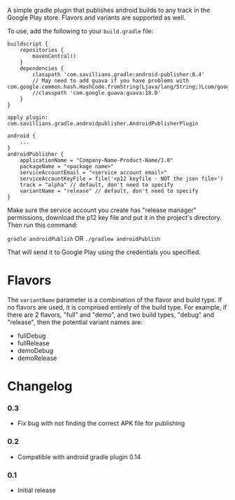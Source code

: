 A simple gradle plugin that publishes android builds to any track in the Google Play store.  Flavors and variants
are supported as well.

To use, add the following to your ```build.gradle``` file:

```
buildscript {
    repositories {
        mavenCentral()
    }
    dependencies {
        classpath 'com.savillians.gradle:android-publisher:0.4'
        // May need to add guava if you have problems with com.google.common.hash.HashCode.fromString(Ljava/lang/String;)Lcom/google/common/hash/HashCode;
        //classpath 'com.google.guava:guava:18.0'
    }
}

apply plugin: com.savillians.gradle.androidpublisher.AndroidPublisherPlugin

android {
    ...
}
androidPublisher {
    applicationName = "Company-Name-Product-Name/1.0"
    packageName = "<package name>"
    serviceAccountEmail = "<service account email>"
    serviceAccountKeyFile = file('<p12 keyfile - NOT the json file>')
    track = "alpha" // default, don't need to specify
    variantName = "release" // default, don't need to specify
}
```

Make sure the service account you create has "release manager" permissions, download the p12 key file and put it in
the project's directory. Then run this command:

```gradle androidPublish```
OR
```./gradlew androidPublish```

That will send it to Google Play using the credentials you specified.

# Flavors

The `variantName` parameter is a combination of the flavor and build type.  If no flavors are used, it is comprised
entirely of the build type.  For example, if there are 2 flavors, "full" and "demo", and two build types, "debug" and
"release", then the potential variant names are:

* fullDebug
* fullRelease
* demoDebug
* demoRelease

# Changelog

### 0.3

* Fix bug with not finding the correct APK file for publishing

### 0.2

* Compatible with android gradle plugin 0.14

### 0.1

* Initial release
